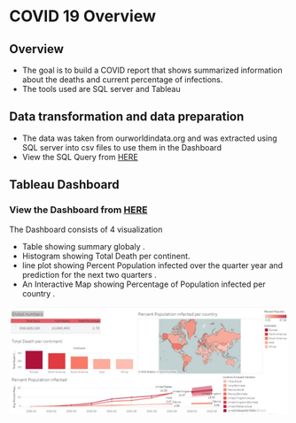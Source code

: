 # COVID 19 Overview

## Overview

* The goal is to build a COVID report that shows summarized information about the deaths and current percentage of infections.
* The tools used are SQL server and Tableau

## Data transformation and data preparation

* The data was taken from ourworldindata.org and was extracted using SQL server into csv files to use them in the Dashboard 
* View the SQL Query from [HERE](https://github.com/omarov10001/Portfolio/blob/main/COVID%20SQL%20exp/SQL_Data_exp.sql)

## Tableau Dashboard
### View the Dashboard from [HERE](https://public.tableau.com/app/profile/omar.banat/viz/CovidDashboard_16423603269150/Dashboard1)
The Dashboard consists of 4 visualization 
* Table showing summary globaly .
* Histogram showing Total Death per continent.
* line plot showing Percent Population infected over the quarter year and prediction for the next two quarters .
* An Interactive Map showing Percentage of Population infected per country .

![alt text](https://github.com/omarov10001/Portfolio/blob/main/COVID%20Dashboard/COVID.JPG)

